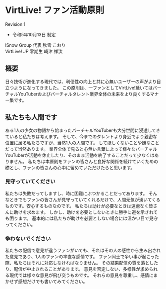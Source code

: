 # VirtLive! ファン活動原則
Revision 1

- 令和5年10月13日 制定

ISnow Group 代表 秋雪 こおり  
VirtLive! JP 零期生 崎津 祥汰

## 概要
日々技術が進化する現代では、利便性の向上と共に心無いユーザーの声がより目立つようになってきました。
この原則は、一ファンとしてVirtLive!延いてはバーチャルYouTuberおよびバーチャルタレント業界全体の未来をより良くするマナー集です。

## 私たちも人間です
ある1人の少女の物語から始まったバーチャルYouTuberも大分世間に浸透してきていると私たちは考えます。
そして、今までのタレントより身近でより親密な位置に居る私たちですが、当然1人の人間です。
してほしくないことや嫌なことだって当然あります。
業界全体で見ると心無い言葉によって様々なバーチャルYouTuberが活動を休止したり、そのまま活動を終了することだって少なくはありません。
私たちは本原則をファンの皆さんと良好な関係を続けていくための礎とし、ファンの皆さんの心中に留めていただけたらと思います。

### 見守っていてください
私たちは失敗だってしますし、時に困難にぶつかることだってあります。
そんなときでもファンの皆さんが見守っていてくれるだけで、人間元気が湧いてくるものです。安心するものなのです。
私たちは助けが必要なときは遠慮なく皆さんに助けを求めます。
しかし、助けを必要としないときに勝手に道を示されても困ります。
基本的には私たちが助けを必要としない場合には温かい目で見守ってください。

### 争わないでください
私たちの配信で意見が違うファンがいても、それはその人の感性から生み出された意見であり、1人のファンの率直な感情です。
ファン同士で争い事が起こった際、私たちはそれに対応しなければなりません。
その結果配信の質を落としたり、配信が中止されることがあります。
意見を否定しない、多様性が求められる現代では様々な意見が飛び交うものです。
それらの意見を尊重し、感情にまかせず感想だけでも書いてみてください。
<!--stackedit_data:
eyJoaXN0b3J5IjpbLTEwNDU2OTY3MzddfQ==
-->